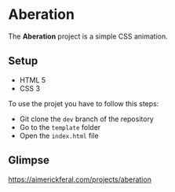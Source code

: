 # Aberation

The **Aberation** project is a simple CSS animation.

## **Setup**

- HTML 5
- CSS 3

To use the projet you have to follow this steps:

- Git clone the `dev` branch of the repository
- Go to the `template` folder
- Open the `index.html` file

## Glimpse

https://aimerickferal.com/projects/aberation

